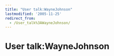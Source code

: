 ```yaml
---
title: "User talk:WayneJohnson"
lastmodified: '2005-11-25'
redirect_from:
  - /User_talk%3AWayneJohnson/
---
```


User talk:WayneJohnson
======================
